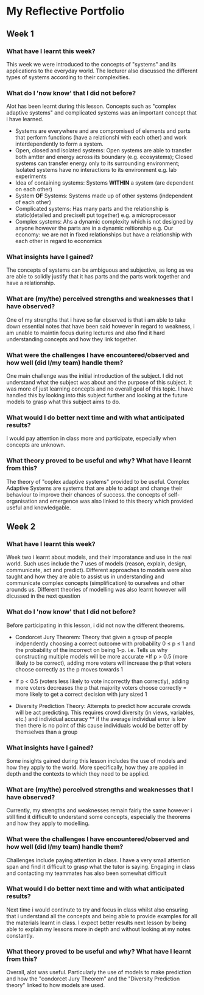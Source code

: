 # My Reflective Portfolio

## Week 1 

### What have I learnt this week?
This week we were introduced to the concepts of "systems" and its applications to the everyday world. The lecturer also discussed the different types of systems according to their complexities. 
### What do I 'now know' that I did not before?
Alot has been learnt during this lesson. Concepts such as "complex adaptive systems" and complicated systems was an important concept that i have learned. 
* Systems are everywhere and are compromised of elements and parts that perform functions (have a relationshi with each other) and work interdependently to form a system. 
* Open, closed and isolated systems: Open systems are able to transfer both amtter and energy across its boundary (e.g. ecosystems); Closed systems can transfer energy only to its surrounding environment; Isolated systems have no interactions to its environment e.g. lab experiments
* Idea of containing systems: Systems **WITHIN** a system (are dependent on each other)
* System **OF** Systems: Systems made up of other systems (independent of each other) 
* Complicated systems: Has many parts and the relationship is static(detailed and preciselt put together) e.g. a microprocessor
* Complex systems: Ahs a dynamic complexity which is not designed by anyone however the parts are in a dynamic reltionship e.g. Our economy: we are not in fixed relationships but have a relationship with each other in regard to economics 

### What insights have I gained?
The concepts of systems can be ambiguous and subjective, as long as we are able to solidly justify that it has parts and the parts work together and have a relationship. 

### What are (my/the) perceived strengths and weaknesses that I have observed?
One of my strengths that i have so far observed is that i am able to take down essential notes that have been said however in regard to weakness, i am unable to maintin focus during lectures and also find it hard understanding concepts and how they link together.

### What were the challenges I have encountered/observed and how well (did I/my team) handle them?
One main challenge was the initial introduction of the subject. I did not understand what the subject was about and the purpose of this subject. It was more of just learning concepts and no overall goal of this topic. I have handled this by looking into this subject further and looking at the future models to grasp what this subject aims to do.

### What would I do better next time and with what anticipated results?
I would pay attention in class more and participate, especially when concepts are unknown. 

### What theory proved to be useful and why? What have I learnt from this?
The theory of "coplex adaptive systems" provided to be useful. Complex Adaptive Systems are systems that are able to adapt and change their behaviour to improve their chances of success. the concepts of self-organisation and emergence was also linked to this theory which provided useful and knowledgable. 



## Week 2

### What have I learnt this week?
Week two i learnt about models, and their imporatance and use in the real world. Such uses include the 7 uses of models (reason, explain, design, communicate, act and predict). Different approaches to models were also taught and how they are able to assist us in understanding and communicate complex concepts (simplification) to ourselves and other arounds us. Different theories of modelling was also learnt however will dicussed in the next question
### What do I 'now know' that I did not before?
Before participating in this lesson, i did not now the different theorems.
* Condorcet Jury Theorem: Theory that given a group of people indpendently choosing a correct outcome with probability 0 ≤ p ≤ 1 and the probability of the incorrect on being 1-p. i.e. Tells us why constructing multiple models will be more accurate
*If p > 0.5 (more likely to be correct), adding more voters will increase the p that voters choose correctly as the p moves towards 1
* If p < 0.5 (voters less likely to vote incorrectly than correctly), adding more voters decreases the p that majority voters choose correctly = more likely to get a correct decision with jury sized 1


* Diversity Prediction Theory: Attempts to predict how accurate crowds will be act predicting. This requires crowd diversity (in views, variables, etc.) and individual accuracy
** if the average individual error is low then there is no point of this cause individuals would be better off by themselves than a group

### What insights have I gained?
Some insights gained during this lesson includes the  use of models and how they apply to the world. More specifically, how they are applied in depth and the contexts to which they need to be applied. 

### What are (my/the) perceived strengths and weaknesses that I have observed?
Currently, my strengths and weaknesses remain fairly the same however i still find it difficult to understand some concepts, especially the theorems and how they apply to modelling. 

### What were the challenges I have encountered/observed and how well (did I/my team) handle them?
Challenges include paying attention in class. I have a very small attention span and find it difficult to grasp what the tutor is saying. Engaging in class and contacting my teammates has also been somewhat difficult
### What would I do better next time and with what anticipated results?
Next time i would continute to try and focus in class whilst also ensuring that i understand all the concepts and being able to provide examples for all the materials learnt in class. I expect better results next lesson by being able to explain my lessons more in depth and without looking at my notes constantly. 
### What theory proved to be useful and why? What have I learnt from this?
Overall, alot was useful. Particularly the use of models to make prediction and how the "condorcet Jury Theorem" and the "Diversity Prediction theory" linked to how models are used. 
